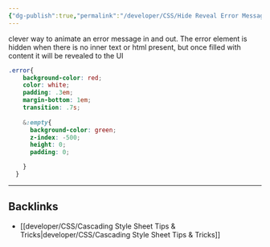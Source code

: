 ```yaml
---
{"dg-publish":true,"permalink":"/developer/CSS/Hide Reveal Error Message/","noteIcon":""}
---
```


clever way to animate an error message in and out. The error element is hidden when there is no inner text or html present, but once filled with content it will be revealed to the UI

```scss
.error{
    background-color: red;
    color: white;
    padding: .3em;
    margin-bottom: 1em;
    transition: .7s;
    
    &:empty{
      background-color: green;
      z-index: -500;
      height: 0;
      padding: 0;

    }
  }
```


---

## Backlinks
- [[developer/CSS/Cascading Style Sheet Tips & Tricks\|developer/CSS/Cascading Style Sheet Tips & Tricks]]